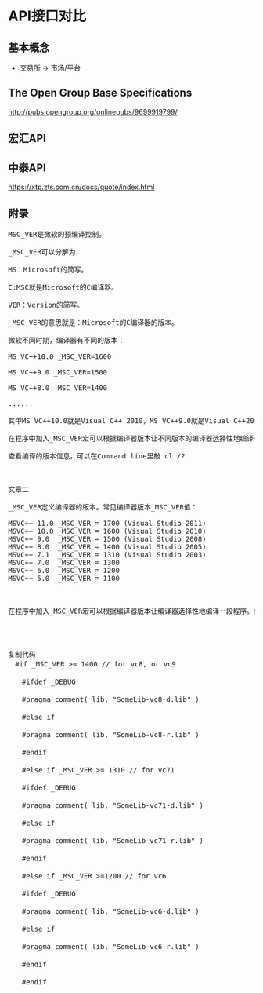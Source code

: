 API接口对比
==================
基本概念
------------------
* 交易所 -> 市场/平台



The Open Group Base Specifications
------------------
http://pubs.opengroup.org/onlinepubs/9699919799/


宏汇API
------------------


中泰API
------------------
https://xtp.zts.com.cn/docs/quote/index.html


附录
-------------------
<pre>
MSC_VER是微软的预编译控制。

_MSC_VER可以分解为：

MS：Microsoft的简写。

C:MSC就是Microsoft的C编译器。

VER：Version的简写。

_MSC_VER的意思就是：Microsoft的C编译器的版本。

微软不同时期，编译器有不同的版本：

MS VC++10.0 _MSC_VER=1600

MS VC++9.0 _MSC_VER=1500

MS VC++8.0 _MSC_VER=1400

......

其中MS VC++10.0就是Visual C++ 2010，MS VC++9.0就是Visual C++2008，MS VC++8.0就是Visual C++2005

在程序中加入_MSC_VER宏可以根据编译器版本让不同版本的编译器选择性地编译一段程序。

查看编译的版本信息，可以在Command line里敲 cl /?

 

文章二

_MSC_VER定义编译器的版本。常见编译器版本_MSC_VER值：

MSVC++ 11.0 _MSC_VER = 1700 (Visual Studio 2011) 
MSVC++ 10.0 _MSC_VER = 1600 (Visual Studio 2010) 
MSVC++ 9.0  _MSC_VER = 1500 (Visual Studio 2008) 
MSVC++ 8.0  _MSC_VER = 1400 (Visual Studio 2005) 
MSVC++ 7.1  _MSC_VER = 1310 (Visual Studio 2003) 
MSVC++ 7.0  _MSC_VER = 1300 
MSVC++ 6.0  _MSC_VER = 1200 
MSVC++ 5.0  _MSC_VER = 1100

 

在程序中加入_MSC_VER宏可以根据编译器版本让编译器选择性地编译一段程序。例如一个版本编译器产生的lib文件可能不能被另一个版本的编译器调用，那么在开发应用程序的时候，在该程序的lib调用库中放入多个版本编译器产生的lib文件。在程序中加入_MSC_VER宏，编译器就能够在调用的时根据其版本自动选择可以链接的lib库版本，如下所示。

 
　

复制代码
　#if _MSC_VER >= 1400 // for vc8, or vc9 

　　#ifdef _DEBUG 

　　#pragma comment( lib, "SomeLib-vc8-d.lib" ) 

　　#else if 

　　#pragma comment( lib, "SomeLib-vc8-r.lib" ) 

　　#endif 

　　#else if _MSC_VER >= 1310 // for vc71 

　　#ifdef _DEBUG 

　　#pragma comment( lib, "SomeLib-vc71-d.lib" ) 

　　#else if 

　　#pragma comment( lib, "SomeLib-vc71-r.lib" ) 

　　#endif 

　　#else if _MSC_VER >=1200 // for vc6 

　　#ifdef _DEBUG 

　　#pragma comment( lib, "SomeLib-vc6-d.lib" ) 

　　#else if 

　　#pragma comment( lib, "SomeLib-vc6-r.lib" ) 

　　#endif 

　　#endif
</pre>
